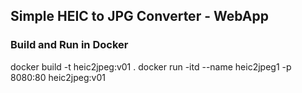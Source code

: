 ## Simple HEIC to JPG Converter - WebApp

### Build and Run in Docker
docker build -t heic2jpeg:v01 .
docker run -itd --name heic2jpeg1 -p 8080:80 heic2jpeg:v01